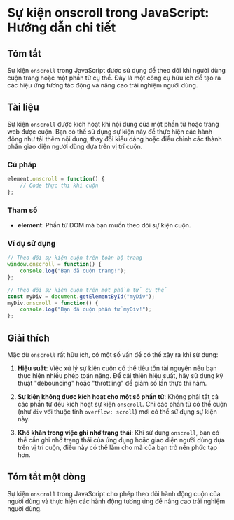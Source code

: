 <!--
Meta Description: # Sự kiện onscroll trong JavaScript: Hướng dẫn chi tiết ## Tóm tắt Sự kiện `onscroll` trong JavaScript được sử dụng để theo dõi khi người dùng cuộn tr...
Meta Keywords: cuộn, kiện, onscroll, phần, thể
-->

# Sự kiện onscroll trong JavaScript: Hướng dẫn chi tiết

## Tóm tắt
Sự kiện `onscroll` trong JavaScript được sử dụng để theo dõi khi người dùng cuộn trang hoặc một phần tử cụ thể. Đây là một công cụ hữu ích để tạo ra các hiệu ứng tương tác động và nâng cao trải nghiệm người dùng.

## Tài liệu
Sự kiện `onscroll` được kích hoạt khi nội dung của một phần tử hoặc trang web được cuộn. Bạn có thể sử dụng sự kiện này để thực hiện các hành động như tải thêm nội dung, thay đổi kiểu dáng hoặc điều chỉnh các thành phần giao diện người dùng dựa trên vị trí cuộn.

### Cú pháp
```javascript
element.onscroll = function() {
    // Code thực thi khi cuộn
};
```

### Tham số
- **element**: Phần tử DOM mà bạn muốn theo dõi sự kiện cuộn.

### Ví dụ sử dụng
```javascript
// Theo dõi sự kiện cuộn trên toàn bộ trang
window.onscroll = function() {
    console.log("Bạn đã cuộn trang!");
};

// Theo dõi sự kiện cuộn trên một phần tử cụ thể
const myDiv = document.getElementById("myDiv");
myDiv.onscroll = function() {
    console.log("Bạn đã cuộn phần tử myDiv!");
};
```

## Giải thích
Mặc dù `onscroll` rất hữu ích, có một số vấn đề có thể xảy ra khi sử dụng:

1. **Hiệu suất**: Việc xử lý sự kiện cuộn có thể tiêu tốn tài nguyên nếu bạn thực hiện nhiều phép toán nặng. Để cải thiện hiệu suất, hãy sử dụng kỹ thuật "debouncing" hoặc "throttling" để giảm số lần thực thi hàm.
  
2. **Sự kiện không được kích hoạt cho một số phần tử**: Không phải tất cả các phần tử đều kích hoạt sự kiện `onscroll`. Chỉ các phần tử có thể cuộn (như `div` với thuộc tính `overflow: scroll`) mới có thể sử dụng sự kiện này.

3. **Khó khăn trong việc ghi nhớ trạng thái**: Khi sử dụng `onscroll`, bạn có thể cần ghi nhớ trạng thái của ứng dụng hoặc giao diện người dùng dựa trên vị trí cuộn, điều này có thể làm cho mã của bạn trở nên phức tạp hơn.

## Tóm tắt một dòng
Sự kiện `onscroll` trong JavaScript cho phép theo dõi hành động cuộn của người dùng và thực hiện các hành động tương ứng để nâng cao trải nghiệm người dùng.